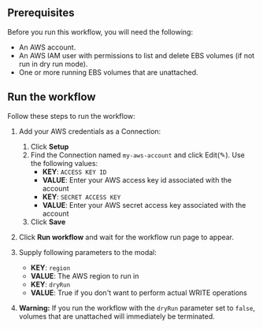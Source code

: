 ## Prerequisites

Before you run this workflow, you will need the following:
- An AWS account.
- An AWS IAM user with permissions to list and delete EBS volumes (if not
  run in dry run mode).
- One or more running EBS volumes that are unattached. 

## Run the workflow

Follow these steps to run the workflow:  
1. Add your AWS credentials as a Connection:  
   1. Click **Setup**  
   2. Find the Connection named `my-aws-account` and click Edit(✎). Use the following values:  
      - **KEY**: `ACCESS KEY ID`  
      - **VALUE**: Enter your AWS access key id associated with the account  
      - **KEY**: `SECRET ACCESS KEY`  
      - **VALUE**: Enter your AWS secret access key associated with the account  
   3. Click **Save**  
      
2. Click **Run workflow** and wait for the workflow run page to appear.  
3. Supply following parameters to the modal:  
   - **KEY**: `region`  
   - **VALUE**: The AWS region to run in  
   - **KEY**: `dryRun`  
   - **VALUE**: True if you don't want to perform actual WRITE operations  

4. **Warning:** If you run the workflow with the `dryRun` parameter set to
   `false`, volumes that are unattached will immediately be terminated.